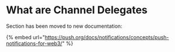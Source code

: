 # What are Channel Delegates

Section has been moved to new documentation:

{% embed url="https://push.org/docs/notifications/concepts/push-notifications-for-web3/" %}
